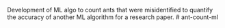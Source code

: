 Development of ML algo to count ants that were misidentified to quantify the accuracy of another ML algorithm for a research paper. #   a n t - c o u n t - m l  
 